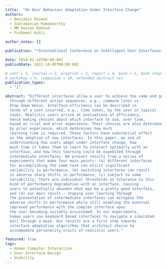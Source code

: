 ```yaml
---
title:  "On User Behaviour Adaptation Under Interface Change"
authors:
  - Benjamin Rosman
  - Subramanian Ramamoorthy
  - MM Hassan Mahmud
  - Pushmeet Kohli

author_notes: []

publication: "*International Conference on Intelligent User Interfaces*"

date: 2014-02-24T00:00:00Z
publishDate: 2022-10-05T00:00:00Z

# conf = 1, journal = 2, preprint = 3, report = 4, book = 5, book chapter = 6, thesis = 7, patent = 9
# workshop = 9, symposium = 10, extended abstract =11
publication_types:
  - "1"

abstract: "Different interfaces allow a user to achieve the same end goal
  through different action sequences, e.g., command lines vs.
  drop down menus. Interface efficiency can be described in
  terms of a cost incurred, e.g., time taken, by the user in typical
  tasks. Realistic users arrive at evaluations of efficiency,
  hence making choices about which interface to use, over time,
  based on trial and error experience. Their choices are also determined
  by prior experience, which determines how much
  learning time is required. These factors have substantial effect
  on the adoption of new interfaces. In this paper, we aim at
  understanding how users adapt under interface change, how
  much time it takes them to learn to interact optimally with an
  interface, and how this learning could be expedited through
  intermediate interfaces. We present results from a series of
  experiments that make four main points: (a) different interfaces
  for accomplishing the same task can elicit significant
  variability in performance, (b) switching interfaces can result
  in adverse sharp shifts in performance, (c) subject to some
  variability, there are individual thresholds on tolerance to this
  kind of performance degradation with an interface, causing
  users to potentially abandon what may be a pretty good interface,
  and (d) our main result – shaping user learning through
  the presentation of intermediate interfaces can mitigate the
  adverse shifts in performance while still enabling the eventual
  improved performance with the complex interface upon
  the user becoming suitably accustomed. In our experiments,
  human users use keyboard based interfaces to navigate a simulated
  ball through a maze. Our results are a first step towards
  interface adaptation algorithms that architect choice to
  accommodate personality traits of realistic users."

featured: true
tags:
  - Human Computer Interaction
  - User Interface Design
  - Usability
---
```


